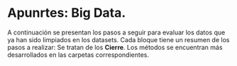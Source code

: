 # Apunrtes: Big Data.
A continuación se presentan los pasos a seguir para evaluar los datos que ya han sido limpiados en los datasets. Cada bloque tiene un resumen de los pasos a realizar: Se tratan de los **Cierre**. Los métodos se encuentran más desarrollados en las carpetas correspondientes.
